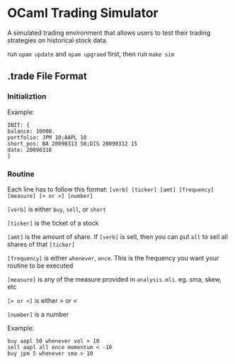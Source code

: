 # OCaml Trading Simulator

A simulated trading environment that allows users to test their trading strategies on historical stock data.

run `opam update` and `opam upgraed` first, then run `make sim`

## .trade File Format

### Initializtion

Example:

```
INIT: {
balance: 10000.
portfolio: JPM 10;AAPL 10
short_pos: BA 20090313 50;DIS 20090312 15
date: 20090318
}
```

### Routine

Each line has to follow this format: `[verb] [ticker] [amt] [frequency] [measure] [> or <] [number]`

`[verb]` is either `buy`, `sell`, or `short`

`[ticker]` is the ticket of a stock

`[amt]` is the amount of share. If `[verb]` is sell, then you can put `all` to sell all shares of that `[ticker]`

`[frequency]` is either `whenever`, `once`. This is the frequency you want your routine to be executed

`[measure]` is any of the measure provided in `analysis.mli`. eg. sma, skew, etc

`[> or <]` is either > or <

`[number]` is a number

Example:

```
buy aapl 50 whenever vol > 10
sell aapl all once momentum < -10
buy jpm 5 whenever sma > 10
```
